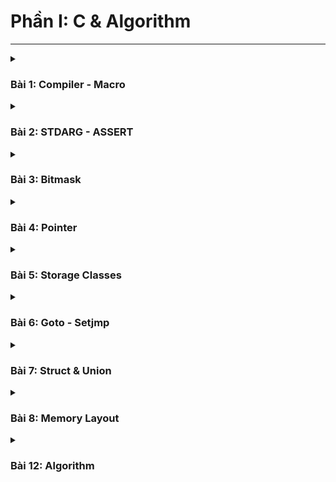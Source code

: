 # Phần I: C & Algorithm
---

<details>
  <summary><h3>Bài 1: Compiler - Macro</h3></summary>

IDE gồm: `Dev-C++, VS Code(đã cài Extensions), Arduino IDE, KeilC, STM32CubeIDE,...`

- Editor: Phần mềm soạn thảo.

- Complier: Trình biên dịch, chuyển đổi ngôn ngữ bậc cao sang ngôn ngữ máy.

## I. Quá trình Compiler

![](https://github.com/hthuan02/Advanced-C-Cpp-and-Algorithm/blob/main/C/Bai1_Complier_Macro/Complier/img/GCC_CompilationProcess.png)

Gồm 4 bước chính:

- Tiền xử lý (Preprocessor)

- Biên dịch (Compiler)

- Dịch hợp ngữ (Asembler)

- Liên kết (Linker)

### 1. Tiền xử lý (Preprocessor)
(Chuyển file a.c, file b.h thành file main.i)

`gcc -E main.c -o main.i`

> Copy toàn bộ mã nguồn vào file main.i
>
> Xóa comment.
>
> Macro `#define` thì bị thay thế bằng đối tượng khác, còn lại giữ nguyên.

### 2. Biên dịch (Complier)
(Chuyển file main.i thành file main.s)

`gcc -S main.i -o main.s`

> Tạo ra file hợp ngữ (file Assembly).
>
> Thao tác trên RAM mượt mà hơn.

### 3. Dịch hợp ngữ (Assembler)
(Chuyển file main.s thành file main.o)

`gcc -c main.s -o main.o`

> Mã nguồn chuyển thành các đoạn mã 0 1 (ngôn ngữ máy).
>
> Nếu code trên VDK thì chương trình lưu vào bộ nhớ Flash.

### 4. Liên kết (Linker)
(Liên kết các file main.o, build lại thành file main.exe)

`gcc main.o test.o -o main`

`./main`

## II. Macro

> Macro là những từ chỉ thông tin xử lý, xảy ra ở quá trình tiền xử lý (`#include`, `#define`, `#ifndef`, `#if`, `#endif`,... là các macro).

### 1. Macro chỉ thị bao hàm tệp

- #include< >: Tìm file trong thư mục cài đặt.

- #include" ": Tìm file ở thư mục hiện tại.

### 2. Macro chỉ thị định nghĩa

- #define: Định nghĩa 1 đối tượng(biến, hàm, mảng)

_VD1: define trên nhiều dòng_ 

```c
  #define CREATE_FUNC(name_func, cmd) \
  void name_func(){                   \
    printf(cmd);                      \
  }                                   \
```

- #undef: Xóa định nghĩa #define

#### 3 toán tử macro #define

- ##: Nối các chuỗi

_VD2:_

```c
  #define CREATE_VAR(name)    \
  int int_##name              \
  double double_##name        \

  int main(int argc, char const *argv[])
  {
    CREATE_VAR(abd);   // Kết quả: int int_abd double double_abd;

    return 0;
  }  
```

- #: Chuẩn hóa lên chuỗi
_VD3_
```c
  #define CREATE_STRING(cmd) printf(#cmd)

  int main(int argc, char const *argv[])
  {
    CREATE_STRING(123abc); // Kết quả: printf("123abc")

    return 0;
  }  
```

- Macro Variadic: Cho phép 1 hàm có thể nhận số lượng tham số truyền vào không xác định.

```c
#define sum(...) __VA_ARGS__
```

_VD4: Tính tổng với số lượng số bất kỳ (1 sum)_
```c
  #define sum(...)              \
  int arr[] = {__VA_ARGS__, 0}; \
  int tong = 0;                 \
  int i = 0;                    \
  while (arr[i] !=0){           \
    tong += arr[i];             \
    i++;                        \
  }                             \
  printf("Tong = %d\n", tong); 

int main(int argc, char const *argv[])
  {
    sum(1,2);
    return 0;
  }  
```
_(Nhiều sum)_
```c
#include <stdio.h>

#define sum(...)                    \
do {                                \
    int arr[] = {__VA_ARGS__, 0};   \
    int tong = 0;                   \
    int i = 0;                      \
    while (arr[i] != 0) {           \
        tong += arr[i];             \
        i++;                        \
    }                               \
    printf("Tong = %d\n", tong);     \
} while (0)                         

int main(int argc, char const *argv[])
{
    sum(1, 2);
    sum(1, 2, 3);
    sum(1, 3, 5, 7, 9, 12, 15);

    return 0;
}                        
```

- `__VA_ARGS__`: Là những giá trị đưa vào mảng.

- `0`: Dấu hiệu kết thúc chuỗi, vòng lặp sẽ dừng khi gặp số 0.

- **Tại sao sử dụng do...while(0) ở chương trình nhiều sum?**

  > Giả sử không có `do...while(0)`, thì khi gọi `sum()` lần 2 thì nó sẽ tạo 2 mảng `arr[]` thêm 2 lần. Tạo thành 2 biến cục bộ bị trùng tên trong main -> Bị lỗi.
  >
  > Khi sử dụng `do...while(0)` nó giống như 1 cái hàm, `int arr` trở thành biến cục bộ trong 1 hàm. Khi gọi `sum()` 2 lần thì nó trở thành 2 biến cục bộ trong hàm `do...while` -> Không bị mâu thuẫn.


### 3. Macro chỉ thị biên dịch có điều kiện

- #ifdef, #ifndef: Kiểm tra xem 1 macro có định nghĩa hay chưa

  - #ifdef: Nếu đã định nghĩa -->> thực thi chương trình
 
  - #ifndef: Nếu chưa định nghĩa -->> thì định nghĩa --> thực thi

  -> Kết thúc: #endif

- #if, #else, #elif: đây là các macro kiểm tra điều kiện giống (if-else-else if)

## SỬ DỤNG MACRO VÀ FUNCTION CÓ GÌ KHÁC NHAU? 

- Function: Không cấp phát bộ nhớ, vì có bộ nhớ riêng, tốc độ châm, đầu tiên lưu vào stack --> lấy vào địa

- Macro: Tốn bộ nhớ chương trình, để khởi tạo và lưu lại, tốc độ nhanh hơn--> bộ đếm chương trình tuần tự

</details>

<details>
  <summary><h3>Bài 2: STDARG - ASSERT</h3></summary>

## I. Thư viện stdarg
(Tương tự macro variadic)

> Cho phép làm việc với những hàm có số lượng tham số truyền vào (input parameter) không xác định (VD: Hàm `printf`, `scanf`).

### 1. va_list

> `va_list`: Khai báo biến để duyệt các đối số

```c
  void test(int count, ...)
  {
    // `int count`: xác định số lượng tham số.
    // `...`: danh sách đối số không xác định.

    va_list args;
    // typedef char* va_list;
    // char* args;
    // args = "int count, 1, 2, 6"
  }
```
- va_list: là một kiểu dữ liệu đã được định nghĩa lại, là 1 chuỗi. Có thể viết `typedef char* va_list;`

- `va_list args`: tương đương khai báo `char* arg;`, là một biến con trỏ thuộc kiểu char, có 2 TH sử dụng:

  - Có thể hoạt động như 1 mảng, từng phần tử trong mảng là kí tự. 

  - Lưu trữ chuỗi (chuỗi đó tương ứng với tham số `int count,...`)
    VD: args = "int count, 1, 2, 6"
    
### 2. va_start

> `va_start`: Dùng để truy xuất ra danh sách đối số cần thao tác.

```c
  void test(int count, ...)
  {
    // `int count`: xác định số lượng tham số.
    // `...`: danh sách đối số không xác định.

    va_list args;

    va_start(args, count); // args = "1,2,6" / args = {'\1','\2','\3'}(escape character)
  }
```
- `va_start(args, count)`: 
  
  - Tham số đầu tiên `args` chứa dữ liệu bắt đầu thao tác là chuỗi `args = "int count, 1, 2, 6"`

  - Tham số thứ 2: Truyền vào tên biến `count`, để tách ra "1,2,6".

- Thực hiện so sánh chuối `"int count, 1, 2, 6"` với `count`. Xóa `int count` để tách ra `1,2,6`.

### 3. va_arg
> `va_arg`: Lấy từng đối số trong danh sách ra và ép kiểu 

```c
  void test(int count, ...)
  { 
      va_list args; 

      va_start(args, count); // args = "1,2,6" / args = {'\1','\2','\3'}

      printf("value 1: %d\n",va_arg(args, int)); // (int)'\1' = 1, ép kiểu int
      printf("value 2: %d\n",va_arg(args, int)); // (int)'\2' = 2, int
      printf("value 3: %d\n",va_arg(args, int));
      printf("value 4: %f\n",va_arg(args, double));
      printf("value 5: %c\n",va_arg(args, char*)); // Chuỗi phải ép về kiểu `char*`
      printf("value 6: %s\n",va_arg(args, char*));

  }

  int main(int argc, char const *argv[])
  {
      test(6, 1, 2, 6, 3.15, 'a',"HELLO");  // count: để xác định số lượng tham số
      
      return 0; 
  }
```

- `va_arg(args, int)`: Trong đó
  
  - `args`: Là kết sau sau khi `va_start()` thực hiện

  - `int`: Dùng để ép kiểu dữ liệu

- Mỗi lần macro `va_arg()` gọi ra thì sẽ lấy ra 1 giá trị và ép kiểu dữ liệu, sau đó trỏ đến phần tử tiếp theo. Gọi lần lượt từ `1`, `2`, `6`.

### 4. va_end
> `va_end`: Kết thúc thao tác với `args`, nói cách khác là thu hồi địa chỉ của con trỏ 

### 5. va_copy
> `va_copy`: Sao chép dữ liệu giữa 2 biến cùng kiểu va_list.

### 6. Ứng dụng của thư viện stdarg

<details>
  <summary><h4>VD1: Tính tổng biết số lượng phần tử truyền vào</h4></summary>
  
```c
  #include <stdio.h>
  #include <stdarg.h>

  int sum(int count, ...) // count: tham số cố định, đại diện cho số lượng tham số biến đổi
  {
      va_list args;
      va_start(args, count);

      int result = 0;
      for (int i = 0; i < count; i++)
      {
          result += va_arg(args, int);
      }

      va_end(args);
      return result;
  }

  int main()
  {
      printf("Sum: %d\n", sum(3, 1, 5, 9));
      
      printf("Sum: %d\n", sum(5, 1, 5, 9, 10, 15));

      return 0;
  }
```
#### Nhược điểm: Bị phụ thuộc vào tham số đầu tiên `count`
</details>

<details>
  <summary><h4>VD2: Tính tổng không biết số lượng phần tử truyền vào</h4></summary>

#### Khắc phục: sử dụng thêm macro variadic
```c
#include <stdio.h>
#include <stdarg.h>

#define tong(...)   sum(__VA_ARGS__, 0)

// tong(3,1,4,5,-1,-2) -> sum(3,1,4,5,-1,-2,0) 

// K biết được số lượng tham số ban đầu -> while
int sum(int count, ...)
{
    va_list args;

    va_start(args, count);

    /************************************************************************
     * Khởi tạo result mang giá trị tham số đầu tiên count
     * Khi tính tổng thì đã có sẵn giá trị rồi và cộng dồn giá trị tiếp theo
     ************************************************************************/
    int result = count; 
    
    int value; // Biến tạm, để lưu trữ tạm thời giá trị để so sánh

    // Duyệt qua từng phần tử, khác 0 thì cộng dồn vào
    while ((value = va_arg(args, int)) != 0)
    {
        result += value;

        // Nếu không dùng biến tạm
        /**********************************************************************
         * result += va_arg(args, int);
         *
         * Gặp vấn đề: 
         * va_arg() lấy giá trị trước để so sánh
         * nhưng khi cộng thì cộng giá trị tiếp theo, bỏ qua 1 giá trị
         **********************************************************************/
    }
    
    va_end(args);
    
    return result;
}

int main()
{
    printf("Tổng: %d\n", tong(3, 1, -1, 0, 1, 2, 3, 15)); // 3    // Nhược điểm là chỉ tính tổng số trước số 0, tới 0 while sẽ dừng lại 

    return 0;
}
```
#### Nhược điểm: Nếu bên trong các phần tử có số 0, thì while sẽ dừng lại không cộng nữa.

</details>

<details>
  <summary><h4>VD3:(Hoàn thiện) Tính tổng không biết số lượng phần tử truyền vào, có số 0 bên trong phần tử</h4></summary>

```c
#include <stdio.h>
#include <stdarg.h>

#define tong(...)   sum(__VA_ARGS__, '\n')

int sum(int count, ...)
{
    va_list args;
    va_list check;

    va_start(args, count);
    va_copy(check, args);

    int result = count; 
    
    while ((va_arg(check, char*)) != (char*)'\n')
    {
        result += va_arg(args, int);
    }
    
    va_end(args);
    
    return result;
}

int main()
{
    printf("Tổng: %d\n", tong(3, 1, -1, 0, 1, 2, 3, 15)); // 24

    return 0;
}

```

</details>

**Lưu ý:** Nếu 1 hệ thống sử dụng nhiều cảm biến, mà viết nhiều hàm thì chương trình sẽ phức tạp. Thì thư viện stdarg có thể giúp viết 1 hàm mà sử dụng nhiều loại CB khác nhau. 

## II. Thư viện Assert

> Thư viện sử dụng để debug(kiểm tra chương trình có lỗi hay không). Dùng `#define NDEBUG` để tắt debug.
> 
> Cung cấp macro assert, để kiểm tra một điều kiện. 

- Nếu điều kiện đúng (true), không có gì xảy ra và chương trình tiếp tục thực thi.

- Nếu điều kiện sai (false), chương trình dừng lại và thông báo một thông điệp lỗi.

_VD1:_

```c
#include <stdio.h>
#include <assert.h>

int main()
{
    int x = 5;

    assert(x == 6); // Sai

    // Chương trình sẽ tiếp tục thực thi nếu điều kiện là đúng.
    printf("X is: %d", x);
   
    return 0;
}
```
- Chương trình chạy sai sẽ in ra vị trí, dòng lỗi và file lỗi.
`Assertion failed: x == 6, file Ex1.c, line 8`

#### Macro dùng để debug

```c
#define LOG(condition, cmd) assert(condition && #cmd)
```
_VD2:_
```c
#include <stdio.h>
#include <assert.h>

#define LOG(condition, cmd) assert(condition && #cmd)

double divide(int a, int b)
{   

    // assert(b != 0 && "Lỗi chia cho 0");
    LOG(b != 0, Lỗi chia cho 0);
    return (double)a/b;
}

int main(int argc, char const *argv[])
{
    int x = 5;

    // assert(x == 5 && "X phải bằng 5");

    LOG(x == 5, X phải bằng 5);
    printf("x = %d\n", x);

    printf("Kết quả phép chia: %f\n",divide(2,0));
    return 0;
}
```

</details>


<details>
  <summary><h3>Bài 3: Bitmask</h3></summary>

> Bitmask là kỹ thuật thao tác từng bit trong 1 biến. Mỗi bit có thể lưu trữ thông tin, thao tác với các cờ (flags) hoặc trạng thái khác nhau.
>
> Bitmask dùng để tối ưu hóa bộ nhớ.

_VD11: Rút gọn kích thước bộ nhớ_

```c
  #include<stdio.h >

  int gender; // 4 byte
  int status; 
  int xemay;  
  int maybay; 
  int oto;    
  int tau;    

  // Tổng 24byte
  int main()
  {

    return 0;
  }
```

_VD1.1:_
```c
  #include<stdio.h >
  #include<stdint.h> // Thư viện sử để sd kiểu dl uint8_t, uint16_t, uint32_t

  // int8_t, uint8_t          1 byte = 8bit 
  // int16_t, uint16_t        2 byte = 16bit
  // int32_t, uint32_t, int   4 byte = 32 bit

  uint8_t gender; // 1 byte
  uint8_t status; 
  uint8_t xemay;  
  uint8_t maybay;
  uint8_t oto;    
  uint8_t tau;   

  // Tổng 6byte
  int main()
  {

    return 0;
  }
```

_VD1.2:_

```c
  #include<stdio.h >
  #include<stdint.h> // Thư viện sử để sd kiểu dl uint8_t, uint16_t, uint32_t

  uint8_t user; // 0bxxxx xxxx
  // bit 0: gender
  // bit 1: status
  // ...
  // bit 5: tau
  
  // Tổng 1 byte
  int main()
  {

    return 0;
  }
```

## 1. Phép toán với Bit (Bitwise)

<img src="https://github.com/hthuan02/Advanced-C-Cpp-and-Algorithm/blob/main/C/Bai3_Bitmask/img/bang%20chan%20tri.png" alt="Memory Layout" width="650"/>

| Toán tử | Ký hiệu | Ví dụ                                 |
|---------|---------|----------------------------------------|
| NOT     | `~`     | `~0b00001111 = 0b11110000`             |
| AND     | `&`     | `0b1100 & 0b1010 = 0b1000`             |
| OR      | `\|`    | `0b1100 \| 0b1010 = 0b1110`            |
| XOR     | `^`     | `0b1100 ^ 0b1010 = 0b0110`             |

#### Shift left - Shift right bitwise

- Dịch trái `<<`, các bit ở bên phải sẽ được dịch sang trái, và các bit trái cùng được đặt giá trị 0.

- Dịch phải `>>`, các bit ở bên trái sẽ được dịch sang phải, và các bit phải cùng được đặt giá trị 0 hoặc 1 tùy thuộc vào giá trị của bit cao nhất .
 
_VD2:_ 
```c
uint8_t user1 = 0b00001111;
uint8_t user2 = 0b11110001;

user1 = user1 << 1; // 0b00011110
user1 <<= 2;        // 0b00111100
user1 <<= 5;        // 0b11100000

user2 = user2 >> 1; // 0b01111000
user2 >>= 4;        // 0b00001111
```

## 2. Thao tác với Bit

| Thao tác    | Phép toán       | Mô tả                                                  |
|-------------|-----------------|--------------------------------------------------------|
| **Set bit** | `\|` (OR)        | Đặt bit từ 0 -> 1.                                    |
| **Reset/Clear bit** | `& ~` (AND - NOT) | Xóa bit 1 -> 0.                                        |
| **Check bit** | `&` (AND)       | Kiểm tra giá trị của bit.                              |


_VD3: Thực hiện thao tác với từng bit_

  ```c
  #include <stdio.h>
  #include <stdint.h>

  // Quy định từng bit mang thông tin gì, bằng macro định nghĩa
  #define GENDER        1 << 0  // Bit 0: 0 = Nữ, 1 = Nam                 0b00000001 << 0
  #define TSHIRT        1 << 1  // Bit 1: 0 = Không, 1 = Có               0b00000010
  #define HAT           1 << 2  // Bit 2: 0 = Không, 1 = Có               0b00000100
  #define SHOES         1 << 3  // Bit 3: 0 = Không, 1 = Có               0b00001000      
  #define FEATURE1      1 << 4  // Bit 4: Tính năng 1                     0b00010000
  #define FEATURE2      1 << 5  // Bit 5: Tính năng 2                     0b00100000
  #define FEATURE3      1 << 6  // Bit 6: Tính năng 3                     0b01000000
  #define FEATURE4      1 << 7  // Bit 7: Tính năng 4                     0b10000000


  // enable bit (0 -> 1) - đặt bit
  void enableFeature(uint8_t *options, uint8_t feature)// 0xa5 (0b00000000): 0x01 
  {
      // Truyền vào con trỏ `*options` lưu địa chỉ gốc, để thực hiện thao tác thay đổi địa chỉ từng bit
      // Giải tham chiếu
      // options: địa chỉ
      // *options: giá trị
      *options |= feature; // *option = *option | feature

      //      0bxxxxxxxx
      // OR   0b00000001 (bit 0)
      //      0bxxxxxxx1
      // OR   0b00001000 (bit 3)
      //      0bxxxx1001 (result)

      // enable bit (0->1)
  }

  // disable bit (1 -> 0)- Xóa bít
  void disableFeature(uint8_t *options, uint8_t feature)
  {
      *options &= ~feature; // *options = *options & (~feature);

      // ~ 0b00000001 (bit 0) = 0b11111110
      // ~ 0b00001000 (bit 3) = 0b11110111
      
      //      0bxxxx1xx1 (result hàm 1)
      // AND  0b11111110 (bit 0)
      //      0bxxxx1xx0 
      // AND  0b11110111 (bit 0)
      //      0bxxxx0xx0

      // disable (1->0)
  }

  // check bit 
  int8_t isFeatureEnabled(uint8_t options, uint8_t feature)
  {
      return ((options & feature) != 0); // != thì bit đó đang bật lên

      // AND với chính nó
      // 0b1xx1xx1x & 0b10010010
  }

  // Liệt kê các tính năng đã bật
  void listSelectedFeatures(uint8_t options)
  {
      printf("Selected Features:\n");

      const char* featureName[] = {
          "Gender",
          "Shirt",
          "Hat",
          "Shoes",
          "Feature 1",
          "Feature 2",
          "Feature 3",
          "Feature 4"
      };

      for (int i = 0; i < 8; i++)
      {
          if ((options >> i) & 1)
          {
              printf("- %s\n", featureName[i]);
          }
      }
  }


  int main()
  {   
      uint8_t options = 0;    // 0x01: 0b0000 0000

      // Thêm tính năng
      // 0b00000001
      // 0b00000010
      // 0b00000100
      // 0b00000111
      enableFeature(&options, GENDER | TSHIRT | HAT | FEATURE1);

      // Xóa tính năng
      disableFeature(&options, HAT | GENDER);

      // Liệt kê các tính năng đã chọn
      listSelectedFeatures(options);
    
      return 0;
  }
```
#### Bit field

> Được sử dụng trong struct, dùng để quy định số bit cụ thể để sử dụng.

_VD4: Quản lý thông tin cho 1 chiếc xe gồm: màu sắc, năng lượng, động cơ và thông tin bổ sung._

```c
  // Thông tin mang nhiều giá trị cần nhiều bit tương ứng
  #define COLOR_RED   0 // 0b0000 0000
  #define COLOR_BLUE  1 // 0b0000 0001
  #define COLOR_BLACK 2 // 0b0000 0010
  #define COLOR_WHITE 3 // 0b0000 0011

  #define POWER_100HP 0
  #define POWER_150HP 1
  #define POWER_200HP 2

  #define ENGINE_1_5L 0
  #define ENGINE_2_0L 1

  typedef uint8_t CarColor; // typedef là từ khóa định nghĩa lại biến
  typedef uint8_t CarPower;
  typedef uint8_t CarEngine;

  // Các thông tin bổ sung, cần 2 bit lưu trữ 
  #define SUNROOF_MASK        1 << 0  // 0001 
  #define PREMIUM_AUDIO_MASK  1 << 1  // 0010
  #define SPORTS_PACKAGE_MASK 1 << 2  // 0100

  // Để quản lý cùng lúc nhiều thông tin, phải dùng struct để gom tất cả thông tin
  typedef struct
  {   
      /******************************************************************
       * bit-field: quy định số bit cụ thể để sử dụng
       * VD:
       * `Carcolor color : 2` sử dụng 2 bit trong tổng số 8 bit khai báo(uint8_t)
       * `Carpower power : 3` sử dụng 3 bit trong tổng sổ 8 bit(uint8_t)
       * `CarEngine engine;` chiếm 1 byte kích thước
       *****************************************************************/

      CarColor color : 2;            // 2 bit cho màu sắc 
      CarPower power : 2;            // 2 bit cho năng lượng
      CarEngine engine : 1;          // 1 bit cho động cơ 
      uint8_t additionalOptions : 3; // 3 bit  cho các tùy chọn bổ sung
  } CarOptions; // struct tên là CarOptions

```

</details>

<details>
  <summary><h3>Bài 4: Pointer</h3></summary>


<details>
  <summary><h2>A. Thao tác với con trỏ</h2></summary>

> Con trỏ là 1 biến, không dùng lưu giá trị mà nó dùng để lưu địa chỉ của 1 đối tượng(biến, hàm, mảng,...)

_Sự khác nhau biến & con trỏ:_

  |                   | `int var = 0;`     | `int *ptr = &var;` |
  |-------------------|-----------------------|---------------------------|
  | **Address**       | `0x01 0x02 0x03 0x04`(int-4byte)  | `0xc1` `0xc2` `0xc3` `0xc4` `0xc5`...`0xc8`(Kiến trúc máy tính 64bit-8byte)                  |
  | **Value**         | `0b00..00`(32bit)             | `0x01` `0x02` `0x03` `0x04` `0x00`...`0x00` (Lưu 4byte int, không còn thì 0x00)                     |

  - `0b00000000(MSB) 00000000 00000000 00000000(LSB)`: LSB(Thấp nhất) -> MSB(Cao nhất)

## 0. Cách sử dụng Pointer

- **Khai báo con trỏ**
```c
  int *ptr;      // con trỏ đến kiểu int
  char *ptr;     // con trỏ đến kiểu char
  float *ptr;   // con trỏ đến kiểu float
```

- **Lấy địa chỉ của biến**
```c
  int x = 10;
  int *ptr = &x;  // ptr_x chứa địa chỉ của x
```
- **Truy cập giá trị (giải tham chiếu - dereference)**
```c
  int y = *ptr    // y sẽ bằng giá trị của x
  ptr = &x;
  *ptr = *(0x01) = 10;
```

## 1. Kích thước của con trỏ

- Phụ thuộc vào kiến trúc của máy tinh và trình biên dịch.

_VD:_ Laptop 64bit -> 8byte

- Trên MCU phụ thuộc vào kiến thúc vi xử lý.

_VD:_ STM32(32bit) -> 4byte

      STM8(8bit)   -> 1byte

```c
  #include <stdio.h>

  int main()
  {
    printf("Sizeof pointer: %d bytes\n", sizeof(int*)); // 8byte
    printf("Sizeof pointer: %d bytes\n", sizeof(short*)); // 8
    printf("Sizeof pointer: %d bytes\n", sizeof(float*)); // 8
    printf("Sizeof pointer: %d bytes\n", sizeof(double*)); // 8
    return 0;
  }
```
## 2. Regular Pointer(Con trỏ với biến)

> Kiểu dữ liệu ảnh hưởng đến việc truy xuất giá trị, quyết định đọc bao nhiêu byte trong vùng nhớ.
>
> Kiểu dữ liệu khai báo biến và kiểu dữ liệu con trỏ phải đồng bộ với nhau.

```c
  int var = 10;
  int *ptr = &var;
```

## 3. Array Pointer(Con trỏ với mảng)

> Vùng nhớ câp phát cho mảng (kích thước của mảng) phụ thuộc vào (số lượng phần tử) * (kiểu dữ liệu).

_VD:_
```c
  #include<stdio.h>
    
  int main(){
    int arr[] = {1, 2, 3, 4, 5}; // Số lượng * sizeof(int) = 20byte

    int n = (sizeof(arr)/sizeof(arr[0])); // Tính số lượng

    int *ptr = arr; // mảng thì không cần dấu '&'

    // ptr:    vùng địa chỉ phần tử 0
    // ptr+1:  vùng địa chỉ phần tử thứ 1
    // ptr+2:  vùng địa chỉ phần tử thứ 2
    
    // ptr + i.sizeof(data_type)
    for (int i = 0; i < n; i++)
    {
        printf("Địa chỉ = %p - Giá trị: %d\n", ptr+i, *(ptr+i)); // Giải tham chiếu tìm giá trị
    }

    return 0;
  }
```
## 4. Ứng dụng con trỏ

_VD: Hoán đổi giá tị a và b_
 
- Nếu không sử dụng con trỏ (SAI)

```c
  #include <stdio.h>

  void swap(int a, int b) // 0xb0 = 10, 0xe5 = 20
  {
      int tmp = a; // tmp = 10
      a = b;       // a = 20
      b = tmp;     // b = 10
  }

  int main()
  {
    int a = 10, b = 20; // 0x01: 10; 0xa4: 20
    swap(a, b);
    printf("value a is: %d\n", a); 
    printf("value b is: %d\n", b);
    return 0;
  }
```
- Hàm `swap()` không thể thay đổi giá trị `a` và `b`:

  - Vì tham số `a` và `b` truyền vào `swap()` không phải là con trỏ, không lưu địa chỉ của giá trị gốc. Mà nó tự cấp phát 2 vùng địa chỉ mới.

  - 2 vùng địa chỉ mới của `a` và `b` trong hàm `swap()` khác 2 vùng địa chỉ `a` và `b` trong hàm main (địa chỉ gốc). Nên việc thay đổi giá trị hàm `swap()` không ảnh hưởng đến địa chỉ gốc 
  
  -> `a` và `b` không thể thay đổi giá trị.

- Để khắc phục thì truyền vào con trỏ trong hàm `swap()`

```c
  #include <stdio.h>

  void swap(int *a, int *b) // 0x01 = 10, 0xa4 = 20
  {
      int tmp = *a; // tmp = 10
      *a = *b;       // a = 20
      *b = tmp;     // b = 10
  }

  int main()
  {
    int a = 10, b = 20; // 0x01: 10; 0xa4: 20
    swap(&a, &b);
    printf("value a is: %d\n", a); // 20
    printf("value b is: %d\n", b); // 10
    return 0;
  }
```
- Chương trình hoàn chỉnh

```c
  #include <stdio.h>

  void swap(int *a, int *b) // 0x01 = 10, 0xa4 = 20
  {
      int tmp = *a; // tmp = 10
      *a = *b;       // a = 20
      *b = tmp;     // b = 10
  }

  void input(int *a, int *b)
  {   
      // Truyền vào `a` không truyền `&a`
      // Nếu truyền vào `&a` là đọc địa chỉ của con trỏ, không phải lấy địa chỉ con trỏ lưu bên trong
      printf("Nhập a: "); scanf("%d", a); 
      printf("Nhập b: "); scanf("%d", b);
  }

  int main()
  {
    int a = 10, b = 20; // 0x01: 10; 0xa4: 20
    input(&a, &b);
    swap(&a, &b);
    printf("value a is: %d\n", a); // 20
    printf("value b is: %d\n", b); // 10
    return 0;
  }
```

</details>

<details>
  <summary><h2> B. Phân loại con trỏ </h2></summary>

## 1. Void Pointer

> Là con trỏ có thể trỏ đến bất kỳ địa chỉ, mà không cần quan tâm đến kiểu dữ liệu nào tại địa chỉ đó.

```c
  void * ptr;
```
- _VD1: Xuất giá trị kiểu int, char._

```c
  #include <stdio.h>

  int main(int argc, char const *argv[]){
      void *ptr;

      int a = 10;
      ptr = &a;

      // (int*): ép kiểu cho con trỏ `*ptr`
      // *(int*)(ptr): giải tham chiếu
      printf("Dia chi: %p, Gia tri: %d\n", ptr, *(int*)(ptr));

      double a = 5.5;
      ptr = &a;
      printf("Dia chi: %p, Gia tri: %f\n", ptr, *(double*)(ptr));

      char c = 'C';
      ptr = &c;
      printf("Dia chi: %p, Gia tri: %c\n", ptr, *(char*)(ptr));

      char arr[] = "HELLLO";
      ptr = arr;
      printf("Dia chi: %p, Gia tri: %s\n", ptr, *(char*)(ptr));
  }
```

#### Mảng con trỏ void

- Thay vì khai báo từng con trỏ void thì gộp lại thành 1 mảng.
#include <stdio.h>

```c
  int main(int argc, char const *argv[]){
      int a = 10;
      double b = 5.5;
      char c = 'C';
      char arr[] = "HELLLO"; // ký tự NULL ('\0') // báo hiệu kết 

      // Khai báo mảng lưu trữ địa chỉ của các biến trên
      // Mảng con trỏ void, từng phần tử của nó là địa chỉ của biến khác
      void *ptr1[] = {&a, &b, &c, &arr};
      printf("Dia chi: %p, Gia tri: %d\n", ptr1[0], *(int*)(ptr1[0]));
      printf("Dia chi: %p, Gia tri: %f\n", ptr1[1], *(double*)(ptr1[1]));

      return 0;
  } 
```

**Ưu điểm con trỏ void:** 

- Tối ưu bộ nhó RAM (Vì mỗi con trỏ cần khai báo mỗi kiểu dữ liệu, nhiều kiểu dữ liệu thì tốn nhiều bộ nhớ).

- 1 con trỏ có thể trỏ tới tất cả các biến. 

## 2. Function Pointer

> Con trỏ hàm là 1 biến, có thể trỏ đến địa chỉ của 1 hàm có kiểu dữ liệu cụ thể.
>
> Là biến lưu địa chỉ của hàm, mỗi thời điểm chỉ trỏ 1 hàm.

- Thông thường sử dụng theo 2 cách:

  - Là tham số truyền vào của 1 hàm.

  - Lưu trữ địa chỉ của 1 hàm. 

Cú pháp:

```c
  <return_type> (*func_pointer)(<data_type_1>, <data_type_2>);
```

_VD1.0:_
```c
  void funcA();

  void (*ptr)();  // 2 tham số truyền vào(data_type) hoặc bỏ trống nếu k có
  ptr = &funcA; //  hoặc không cần `&`
```
_VD1.1:_
```c
  int sum (int a, int b);
  int (*ptr)(int, int);
  ptr = sum;
```

#### 3 cách gọi hàm ra

```c
  // Cách 1. funcA();
  // Cách 2. ptr();
  // Cách 3. (*ptr);
```

_VD2: Tính tổng, hiệu, tích, thương bằng con trỏ hàm với 3 cách._

  ```c
  #include<stdio.h>

  void tong(int a, int b){ printf("Tổng: %d\n", a+b);}

  void hieu(int a, int b){ printf("Hiệu: %d\n", a-b);}
          
  void tich(int a, int b){ printf("Tích: %d\n", a*b);}

  void thuong(int a, int b){ printf("Hiệu: %f\n", (double)a/b);}

  void tinhtoan(void(*pheptinh)(int, int), int a, int b){ pheptinh(a,b); }


  int main(){
      
      // Cách 1: Khai báo con trỏ hàm như biến
      // void (*ptr)(int, int);
      
      // ptr = tong;
      // ptr(2,3);

      // ptr = hieu;
      // ptr(2,3);

      // ptr = tich;
      // ptr(2,3);

      // ptr = thuong;
      // ptr(2,3);

      // Cách 2: Khai báo con trỏ hàm như 1 mảng
      // void (*ptr1[])(int, int) = {tong, hieu, tich, thuong};
      
      // ptr1[0](2,3);
      // ptr1[1](2,3);
      // ptr1[2](2,3);
      // ptr1[3](2,3);

      // Cách 3: Khai báo con trỏ hàm như thâm số truyền vào 
      tinhtoan(tong, 2, 3);
      tinhtoan(hieu, 2, 3);
      tinhtoan(tich, 2, 3);
      tinhtoan(thuong, 2, 3);

      return 0;
  }
```

**Ưu điểm:** Tính linh hoạt cao, thường dùng trong lập trình game các tác vụ di chuyển không có độ trễ.

**Nhược điểm:** Sẽ chậm hơn so với gọi hàm trực tiếp, vì nó gọi trung gian qua con trỏ hàm.

## 3. Pointer to Constant (Con trỏ hằng)
(Chỉ đọc - Không thể ghi)

> Là con trỏ có thể thay đổi địa chỉ mà nó trỏ đến, nhưng không thể thay đổi giá trị tại địa chỉ đó thông qua giải tham chiếu.
>
> Có thể trỏ đến nhiều địa chỉ.

```c
  // Có 2 cách để khai báo
  <data_type> const *ptr_const;
  const <data_type> *ptr_const;
```

- _VD3:_
```c
  #include <stdio.h>

  int main()
  {
      int value = 5;
      int test = 8;
      int const *ptr_const = &value;

      //*ptr_const = 7;    // wrong, k thể thay đổi giá trị bằng giải tham chiểu
      //ptr_const = &test; // right, thay đổi địa chỉ trỏ đến
      
      printf("value: %d\n", *ptr_const);

      value = 9;
      printf("value: %d\n", *ptr_const);
      return 0;
  }
```

#### Ngoài lề:

Một con trỏ trỏ đến địa chỉ của hằng số, nếu hằng số đó là:

- Biến cục bộ (local-variables): Có thể thay đổi giá trị

```c
  #include <stdio.h>

  int main()
  {
      const int value = 5;
      int *ptr_const = &value;

      printf("value: %d\n", *ptr_const); // 5

      *ptr_const = 7; // giải tham chiếu
      printf("value: %d\n", *ptr_const); // 7
      return 0;
  }
```
- Biến toàn cục (global-variables): Không thể thay đổi giá trị

#### Ứng dụng:
- Giữ lại dữ liệu trước đó, đảm bảo dữ liệu không bị thay đổi trong quá trình xử lý dữ liệu (struct, JSON, dữ liệu trong thanh ghi IDR)

-> Đọc dữ liệu không được phép thay đổi.

## 4. Constant Pointer (Hằng con trỏ) 
(Vừa đọc - Vừa ghi)

> Là con trỏ mà tại địa chỉ trỏ đến không thể thay đổi được địa chỉ, chỉ thay đổi được giá trị.
>
> Chỉ được trỏ đến 1 địa chỉ duy nhất.

```c
  int *const ptr = &value;
```

- _VD4:_

```c
  #include<stdio.h>

  int a = 10;
  int b = 3;
  int *const ptr = &a;

  int main()
  {
      printf("%p\n", ptr);
      printf("%d\n", *ptr); // ptr_const = 10

      *ptr = 15; // Thay đổi giá trị tại con trỏ
      printf("%p\n", ptr);
      printf("%d\n", *ptr); // ptr_const = 15
  }
```
**Ứng dụng:**
VD1: Hằng con trỏ

- Thay đổi dữ liệu thanh ghi (IDR) mà dữ liệu thanh ghi (ODR) không bị thay đổi

VD2: Kết hợp con trỏ hằng + hằng con trỏ

```c
  const int *const ptr_const = &value;
  // con trỏ hằng: Không cho phép thay đổi dữ liệu
  // hằng con trỏ: Không cho phep thay đổi địa chỉ
  // `&value` là địa chỉ duy nhất trỏ đến
```
- Chỉ thao tác (ODR), mà không thể thay đổi dữ liệu và không thể trỏ đến địa chỉ khác ngoài (ODR)

## 5. NULL Pointer

> Là con trỏ không trỏ đến bất kỳ đối tượng hay vùng nhớ nào.
>
> Khai báo nhưng chưa sử dụng liền. 

**Lưu ý:** 

- Khi khai báo con trỏ mà chưa sử dụng thì dùng con trỏ NULL sẽ không bị **random** giá trị vào địa chỉ rác hoặc trùng lặp địa.

- Sử dụng trong 2 trường hợp, khởi tạo và kết thúc phải gán NULL.

```c
  int *ptr = NULL;
```
   
## 6. Pointer to Pointer (Con trỏ đến con trỏ)

> Là con trỏ lưu trữ địa chỉ của con trỏ khác, có nhiều cấp độ con trỏ (con trỏ cấp 2, 3,...).

```c
  int a = 10;
  int *ptr = &a; // Con trỏ cấp 1
  int **ptr = &ptr; // Con trỏ cấp 2
```
**Lưu ý:** 

- Ứng dụng trong kiểu dữ liệu Json, cấu trúc dữ liệu linked list.

- Đối với con trỏ cấp 2 là lưu địa chỉ của con trỏ cấp 1, chứ không phải lưu địa chỉ mà con trỏ đang trỏ đến.             

</details>

</details>
<details>
  <summary><h3>Bài 5: Storage Classes</h3></summary>

## 1. Extern

> Cho phép những file trong cùng 1 thư mục chia sẻ tài nguyên với nhau (biến, hàm, mảng).
>
> Các biến chỉ khai báo, không được khởi tạo.
>
> Khai báo biến cấp độ cao nhất - toàn cục.

**Ưu điểm quan trọng:** Tiết kiệm được bộ nhớ.

- Muốn sử dụng lại các biến đã khai báo trong file trước đó. Theo thông thường ta phải khai báo `#include"file.h"` hoặc `#define_FILE1_H`, đối với xử lý nhiều file thì việc khai báo cho file main.c sẽ tốn rất nhiều bộ nhớ.

_VD1:_ Ta có 3 file
     
          file1.c

          file2.c

          main.c 

➡️ Để sử dụng các biến của 1 và 2, ta khai báo `extern int a;` hoặc `extern int b;`.

## 2. Static

### 2.1 Satic - local variables(bss & data)

> Được sử dụng, giới hạn phạm vi trong 1 hàm. 
>
> Giữ lại giá trị sau những lần gọi hàm, địa chỉ tổn tại trong suốt chương trình.
>
> Static cục bộ không thể thay đổi giá trị bên ngoài, nếu muốn thay đổi thì sử dụng con trỏ.

_VD2: Static biến cục bộ_

```c
     #include<stdio.h>
     void count(){
          int a=5;
          a++;
          printf("Gia tri: %d\n",a);
     }

     int main(int argc, char const *argv[]){
          count(); //6
          count(); //6
          count(); //6
          count(); //6
     }
```
- Hàm `count` dù được gọi bao nhiêu lần vẫn in ra giá trị là 6. Vì biến `a` được khai báo là 1 biến cục bộ trong hàm `count()`
- Sau khi hàm `count` đầu tiền hoàn thành, `a` sẽ bị hủy giá trị (cấp thoát địa chỉ) và các giá trị tiếp theo vẫn = 6. 
- Nếu ở thêm biến `static` cục bộ vào `int a=5;` là `static int a=5;` thì giá trị `a` mới có thể tăng dần lên 7, 8,... theo số lần gọi hàm `count`.
- Có thể dùng con trỏ để thay đổi giá trị 
```c
     #include<stdio.h>

     int *ptr = NULL;
     void count(){
          static int a=5;
          ptr = &a;
          a++;
          printf("Gia tri: %d\n",a);
     }

     int main(int argc, char const *argv[]){
          count(); //6
          count(); //7
          count(); //8
          *ptr = 99;
          count(); //100
     }
```

### 2.2 Satic - global variables

> Giới hạn phạm vị sử dụng trong 1 file, không thể liên kết file (các file khác không dùng Extern để gọi ra được). 
>
> Không thể dùng con trỏ để thay đổi giá trị.

**- Ưu điểm:** Sử dụng static toàn cục để ẩn ở quá trình trung gian tính ra kết quả. Như tính delta trong phương trình bậc 2.

### 2.3 Satic - class (hướng đối tượng trong C++), học sau

## 3. Volatile

**Biến volatile là gì?** Khai báo biến mà biến này không sử dụng, tránh bị complier tối ưu hóa xóa cái biến này đi.

> Dùng trong code cho MCU, ép buộc 1 biến truy cập đến địa chỉ và nó không bị xóa khỏi bộ nhớ khi biến đó k được sử dụng.

```c
     // Dùng trong code VDK

     #include "stm32f4xx.h"
     volatile unit8_t var = 0;

```

**Ứng dụng:** Đọc giá trị cảm biến nhiệt độ nhiệt độ, ví dụ có 10 giá trị 30 độ C giống nhau, thì có nguy cơ biến CB nhiệt độ bị xóa khỏi bộ nhớ. Vì vậy, sử dụng biến Volatile đảm bảo cảm biến nhận đúng giá trị không bị cấp thoát, hạn chế sai số.

## 4. Register

![](https://github.com/hthuan02/Advanced-C-Cpp-and-Algorithm/blob/main/C/Bai5_Storage%20Classes/register.png)

Khi thực thi 1 chương trình sẽ trải qua 4 giai đoạn:

**(1):** Lưu trữ từ trong bộ nhớ RAM, thực hiện tính toán.

**(2):** Thao tác tính toán các giá trị.

**(3):** Tính xong thì lưu giá trị trong thanh ghi.

**(4):** Lấy giá trị trong thanh ghi trả về biến trong RAM, kết quả = 6.


**Ứng dụng của biến register:**

- Khai báo biến register, thì chương trình chỉ thực hiện tính toán và lưu giá trị trên thanh ghi( bị lượt bỏ 2 bước đầu-cuối: Lưu trữ trên RAM và trả kqua từ thanh ghi lên RAM). Giúp rút ngắn thời gian chạy và tăng hiệu suất làm việc của chương trình.
     
- Chỉ sử dụng cho biến cục bộ.

</details>

<details>
  <summary><h3>Bài 6: Goto - Setjmp</h3></summary>
  
## I. Goto
>Cho phép đoạn code nhảy đến label(nhãn) mà mình chỉ , label có để đặt bất cứ vị trí nào trong cùng 1 hàm.

- _VD1: Tạo Menu sử dụng lệnh Goto_
   
```c
  #include<stdio.h>

  int main(int argc, char const *argv[])
  {
    int option;
    menu1:
    do{
      printf("Menu1\n");
      printf("1: Tao ra menu thu ....\n");
      printf("2....\n");
      printf("3....\n");
      printf("%d....\n",option);
    } while(option != 1);

  switch (option){
    case 1:
      printf("Menu2\n");
      printf("0: Quay lai Menu 1\n");
      printf("1: Ket thuc chuong trinh\n");
      printf("2....\n");
      scanf("%d",&option);
      break;
    
      switch (option){
        case 0:
          /* goto <label> */
          goto menu1;
        case 1:
          goto thoatchuongtrinh;
        case 2:
          break;
        }
        break;

        case 2:
          /* code */
        break;

      case 3:
        /* code */
      break;

      default:
        break;         
    }
    thoatchuongtrinh:
    return 0;
  }
```

   - Chương trình chạy tuần tự từ Menu1 đến Menu2. Nhưng ở Menu2 có 2 Option:
      - `case 0:`: Dùng lệnh `goto menu1;` và đặt lệnh `menu1:` ở đầu Menu1, chương trình sẽ trở về Menu1.
      - `case 1`: Lệnh `goto thoatchuongtrinh;` và đặt lệnh `thoatchuongtrinh:` ở cuối, chỉ định chương trình thoát ra khỏi switch để kết thúc chương trình.
  
## Nhược điểm của Goto:
-  Vì chương trình không chạy tuần tự, nên code khó đọc, khó quản lý và bảo trì.
-  Khó debug, vì khó xác định được vị trí gây lỗi.

## Ưu điểm:

### 1. Thoát khỏi nhiều cấp độ vòng lặp
   
>Đối chương trình nhiều cấp độ vòng lặp, mình muốn thoát ra thì phải xét điều kiện và break để thoát chương trình, sẽ phức tạp.

_- VD2:_
   
```c
   int i,j;

   while(1){
      for(i=1; i<5; i++ ){
         for(j=1; j<5; j++ ){
            if (i == 2 && j == 3){
               printf("break for j\n");
               break; //Chi thoat duoc For cua j 
            }
         if (i == 2 && j == 3){
               printf("break for i\n");
               break; //Thoat duoc For cua i 
            }
         }
      }
      if (i == 2 && j == 3){
         printf("break while \n");
         break; //Thoat duoc For cua while       
      }
   } 
```
- Sử dụng `goto` để thoát chương trình nhanh hơn.

```c
   int i,j;

   while(1){
      for(i=1; i<5; i++ ){
         for(j=1; j<5; j++ ){
               if (i == 2 && j == 3){
               printf("Thoat chuong trinh\n");
               goto thoat; //1 lenh goto, thoat duoc 3 vong lap
         }
      }
   thoat: 
   return 0;
   }
```
### ỨNG DỤNG
 Dùng trong Led ma trận, kết hợp với thuật toán quét led.

## II. Thư viện <setjmp.h>
> Cho phép chương trình có thể nhảy từ nhãn đặt trong hàm này sang nhãn đặt trong hàm khác thông qua setjmp và longjmp.
>
> Thư viện setjmp.h bao gồm 2 hàm setjmp và longjmp.
>
> Xử lý ngoại lệ 

### 1. Hàm setjmp
```c
   int setjmp(jmp_buf);
```

- Khi gọi `setjmp` lần đầu, thì mặc định trả về 0.

### 2. Hàm longjmp
```c
   longjmp(jmp_buf, int value);
```

- Khi gọi `longjmp` thì luồng của chương trình sẽ nhảy về `setjmp`. Sau đó, gán giá trị của `int value` vào giá trị mới của `setjmp`

_- VD3:_


### 3. Xử lý ngoại lệ(TRY, CATCH, THROW) (Chưa hoàn thành)
</details>

<details>
  <summary><h3>Bài 7: Struct & Union</h3></summary>

## 1. Struct

> Struct là 1 dạng kiểu dữ liệu, cho phép người dùng tự định nghĩa. Nhóm các kiểu dữ liệu như: int, char, double,... lại thành kiểu dữ liệu mới. 
>
> Kích thước của Struct = Tổng các kích thước dữ liệu + padding 


```c
    #include <stdio.h>
    #include <stdint.h> // Thư viện để sử dụng uint32_t, uint8_t, uint16_t

    struct Data {
      int a;
      double b;
      char c;
    };

    struct Data data1, data2, data3;

```

hoặc:
```c
    typedef struct Data{
      int a;
      double b;
      char c;
    } Data;

    Data *data1, data2, data3;

```

- Trong hàm `main.c` thì `data.a = 0;`
- Đối với con trỏ `*ptr` thì `data ->a = 0;`

_VD1:_

```c
    #include <stdio.h>
    #include <stdint.h> // Thư viện để sử dụng uint32_t, uint8_t, uint16_t

    typedef struct {
      uint32_t var1;
      uint8_t var2;
      uint16_t var3;
    } data; // Tên kiểu dữ liệu là data

    int main(int argc, char const *argv[]) {
      printf(" Size of data: %d\n");
      data data;

      printf("Address of var1: %p\n", &data.var1);
      printf("Address of var2: %p\n", &data.var2);
      printf("Address of var3: %p\n", &data.var3);

      return 0;
    }
```
## Data alignment & padding

- Data alignment: Là việc canh chỉnh, sắp xếp dữ liệu được sắp xếp dữ liệu vào đúng kích thước của CPU (gồm 2 byte, 4 byte, 8 byte,..). Đảm bảo hiệu suất hoạt động của bộ nhớ, dễ dàng truy cập và xử lý nhanh hơn.

- Padding(đệm vào): Khi canh chỉnh, sắp xếp bộ nhớ còn dư ra 1 vài byte trên tổng số ổ đĩa thì đó là padding.

```c
    //double(8byte): Chia het 8, 0x00 0x08 0x10 0x18,..
    //int, int32_t, uint32_t(4byte): 0x00 0x04 0x08 0x0C...
    //float, init16_t, uint16_t(2byte): 0x00 0x02 0x04 0x06...
    //padding
```
➡️ Kích thước của Struct = tổng các kiểu dữ liệu + padding
  
**_VD2: Tìm kích thước struct VD1_**

```c
    typedef struct {
      uint32_t var1; //Chia hết cho 8 (4byte) 
      uint8_t var2; //1byte
      uint16_t var3; //2byte
    } data;
```
- Giải thích: Ưu tiên kích thước dữ liệu lớn nhất làm chuẩn (4byte).
    - var1 (4byte)

    - var2 (1byte) + var3 (2byte) = 3 byte (dư 1 byte) -> 1 padding

    - Tổng = 8

**_VD3: Tìm kích thước_**

```c
      uint8_t var1[9]; //1byte 
      uint64_t var2[3]; //8byte
      uint16_t var3[10]; //2byte
      uint32_t var4[2]; //4byte

```

- Giải thích:
    - Kích thước lớn nhất là 8 byte.
    
    - var1: 8byte(làm chuẩn) + (1byte lẻ + 7padding) = 16  
    
    - var2: 8byte *3 = 24
    
    - var3: 8byte *2 + (4byte lẻ + 4padding) = 24
    
    - var4: 8byte
    
    - Tổng kích thước = 72 byte

### Ứng dụng của Struct: 
    
- Json
- Cấu trúc dữ liệu list
- Giao thức trong MCU, mỗi thông số đều có cấu hình khác nhau -> Dùng Struct để gom các thông số về.

## 2. Union

>
> Giống với struct, đây là kiểu dữ liệu người dùng tự định nghĩa bằng cách nhóm các kiểu dữ liệu lại.
>
> Union sử dụng chung vùng nhớ, các thành phần đều chung địa chỉ -> Giá trị này thay đổi thì những giá trị khác sẽ thay đổi.
>
> Kích thước Union = Tổng member có kích thước lớn nhất + padding.

**_VD4: Kiểm tra kích thước của Union_**
```c    
#include <stdio.h>
#include <stdint.h>

typedef union
{
    uint8_t var1; // 1byte
    uint32_t var2; // 4 byte
    uint16_t var3; // 2 byte

    // Union sẽ lấy kiểu dữ liệu có kích thước lớn nhất 24 byte
} frame;

int main(int argc, char const *argv[])
{

    printf("Size = %d\n", sizeof(frame)); //Kích thước lớn nhất 4byte
    frame data;

    data.var1 = 5;
    data.var2 = 6;
    data.var3 = 7;
    //Vì dữ liệu kiểu Union-> SD chung vùng nhớ
    //Lấy data sau cùng
    printf("Var1 = %d\n", data.var1);   //7
    printf("Var2 = %d\n", data.var2);   //7
    printf("Var3 = %d\n", data.var3);   //7
    return 0;
}
```

**Trường hợp đặc biệt của VD4:**

```c
    int main(int argc, char const *argv[])
    {
    
        printf("Size = %d\n", sizeof(frame));
        frame data;

        data.var2 = 4294967294;

        printf("Var1 = %d\n", data.var1); //254   
        printf("Var2 = %u\n", data.var2); //4294967294
        printf("Var3 = %d\n", data.var3); //65534
        return 0;
    }
```

- Giải thích:
    - Vì `data.var2 = 4294967294;` chuyển sang binary = 11111111 11111111 11111111 11111110
    
    - Địa chỉ bắt đầu, 0x01 lưu byte thấp nhất.
  
        | 0x01 | 0x02 | 0x03|0x04|
        | :---: | --- | ---: | ---: |
        | 11111110 | 11111111 | 11111111 | 11111111 |
        | 254 | 65535 | 65535 | 65535 |

    -  var1: 1byte = 254 (0x01)
  
    -  var2: 4byte = 4294967294 (4 ô địa chỉ)

    -  var3: 2byte = 65534 (0x01+0x02)

</details>


<details>
  <summary><h3>Bài 8: Memory Layout</h3></summary>


<details>
  <summary><h2> A. 5 Phân vùng nhớ</h2></summary>

- Memory Layout: Là sự tổ chức và sắp xếp các vùng nhớ (chứa mã lệnh, biến, và dữ liệu) trong bộ nhớ RAM khi chương trình thực thi.  

- Gồm có 5 phân vùng bộ nhớ, theo thứ tự từ trên xuống:

<img src="https://github.com/hthuan02/Advanced-C-Cpp-and-Algorithm/blob/main/C/Bai8_Memory_layout/img/memorylayout.png" alt="Memory Layout" width="500"/>

## 1. Text segment

> Chỉ có quyền đọc, không thể ghi(chỉnh sửa).
>
> lưu các giá trị const, char *ptr.

_- VD1:_
```c
    int const a = 10;

    int main(int argc, char const *argv[])
    {
        /*Code*/
        return 0;
    }
```
và:

```c
    char *str = "hello word";

    int main(int argc, char const *agrv[])
    {
        printf("String: %s\n", *str);
        return 0;
    } 
```
- Cả 2 chương trình trên chỉ có thể đọc (Read Only), không thể thay đổi giá trị.

## 2. Initialized Data (DS)
(Khởi tạo dữ liệu)

> Gồm các biến toàn cục, giá trị khác 0.
>
> Biến Static (global + local) khác 0.
> 
> Có thể đọc và ghi giá trị (Read + Write).

_VD2:_

```c
    #include <stdio.h>

    int a = 5;
    static int b = 6; // Lưu ở data (Static global)
    void *ptr = &b;   // Data

    void test()
    {
        static int c = 7; // Static local
    }

    int main(int argc, char const *ptr[])
    {
        a = 15;
        b = 16;
        printf("a=%d\n", a);
        printf("b=%d\n", b);
        return 0;
    }
```
- Trong chương trình trên, có thể đọc và thay đổi giá trị a b. Nếu muốn thay đổi giá trị c, thì phải dùng *ptr.

## 3. Unintialized Data (Bss)
(Dữ liệu không được khởi tạo)

> Biến toàn cục giá trị = 0 hoặc NULL(không gán giá trị).
>
> Static(global + local) =0.

_VD3:_

```c
    #include <stdio.h>

    typedef struct
    {
        int x;
        int y;
    } Point_data;

    Point_data p1 = {5, 7}; // data
    Point_data p2;          // bss

    int a = 0; // bss
    int b = 5; // data

    static int m = 0; // bss
    static int n;     // bss

    void test()
    {
        static int c = 0; // bss
        static int d;     // bss
    }

    int main(int argc, char const *argv[])
    {
        /*code*/
        return 0;
    }
```
## 4. Stack segment

> Chứa biến cục bộ (trừ static cục bộ).
>
> Có thể đọc và ghi.
>
> Sau khi kết thúc 1 lần gọi hàm  địa chỉ của biến cục bộ bị thu hồi LIFO(Last In - First Out) 

_VD4:_

```c
    #include <stdio.h>

    int total(int a, int b)
    {
        int c; //stack
        c = a + b;
        return c;
    }
    
    int main(int argc, char const *argv[])
    {
        printf("a+b = %d\n", total(5, 6));
        return 0;
    }
```
➡️➡️➡️ Để đọc và ghi dữ liệu ở biến cục bộ, phân vùng stack thì dùng `*ptr`.

_VD5:_

```c
    #include <stdio.h>

    int *ptr = NULL;
    void test()
    {
        const int a = 10; // stack -> cục bộ
        ptr = &a;
    }

    int main(int argc, char const *argv[])
    {
        test();
        *ptr = 20;
        printf("a= %d\n", *ptr); // a=20, thay đổi được giá trị nhưng WARNING!!
        return 0;
    }
```

## 5. Heap segment

> Dùng để cấp phát động bộ nhớ.
>
> Đi kèm với các hàm như: malloc(), calloc(), realloc(), free().
>
> Khai báo thư viện `#include<stdlib.h>`.

**Cấp phát động là gì?**
- Ví dụ khai báo 1 mảng có 12 kí tự `char array[12]`, nhập tên từ bàn phím vào mảng này
    - Nếu kí tự nhập vào > 12: xảy ra hiện tượng tràn bộ nhớ.

    - Nếu kí tự nhập vào < 12: xảy ra hiện tượng lãng phí bộ nhớ.

-> Trong ngôn ngữ C, sinh ra khái niệm cấp phát động để tối ưu bộ nhớ. Tránh việc tràn hoặc lãng phí bộ nhớ.

</details>

<details>
  <summary><h2>B. Heap segment - Cấp phát động</h2></summary>

> Khai báo thư viện `#include<stdlib.h>`
>
> Giải phóng bộ nhớ `free(ptr)`
  
## I. Các hàm cấp phát động

### 1. Hàm Malloc()

> `malloc`: Cấp phát bộ nhớ động, không khởi tạo giá trị.
>
> Giá trị của hàm trả về là 1 `*void`, cần ép kiểu dữ liệu.
>
> Giá trị trong ô nhớ được cấp phát là 1 giá trị random(giá trị rác).

```c
  ptr = (cast_type*)malloc(byte_size);
```

- `ptr`: Con trỏ lưu trữ ô nhớ đầu tiên của vùng nhớ cấp phát.

- `cast_type`: Kiểu con trỏ muốn ép kiểu sang.

- `byte_size`: Kích thước byte cần cấp phát.

_VD1:_

```c
    #include <stdio.h>
    #include <stdlib.h>

    int main(int argc, char const *argv[])
    {
        // Cấp phát vùng nhớ mảng 100 phần tử int
        // sizeof(int) = 4
        int *a = (int *)malloc(100 * sizeof(int)); // 400

        // Cấp phát vùng nhớ mảng 1000 phần tử char
        // sizeof(char) = 1
        char *c = (char *)malloc(1000 * sizeof(char)); //1000
        return 0;
    }
```
- Trường hợp không cấp phát đủ vùng nhớ, thì `malloc()` sẽ trả về con trỏ NULL.

_VD2:_
```c
  #include <stdio.h>
  #include <stdlib.h>

  int main(int argc, char const *argv[])
  {
      int n = 10;
      int *a = (int *)malloc(n * sizeof(int)); //vùng nhớ 40 byte
      if (a == NULL)
      {
          printf("Cap phat khong thanh cong !\n");
      }
      else
      {
          int i = 0;
          printf("Cap phat thanh cong !\n");
          for (i = 0; i < n; i++)
          {
              a[i] = 28 + i; // *(a + i) = 28 cũng được
          }
          for (i = 0; i < n; i++)
          {
              printf("%d ", a[i]); // 28 29 ... 37
          }
          free(a); // Hàm giải phóng vùng nhớ
          printf("\nGiai phong thanh cong !\n"); 
      }
      return 0;
  }

```
- Giải thích:

/*
ban đầu  int = 0

0    1    2    3....9

28 29 30 31...37

40 (byte cấp phát malloc) - 10 byte(sử dụng) = (dư) 30 byte 

-> Nhưng vì sử dụng hàm malloc(Cấp phát động).

-> Nên không xảy ra hiện tượng lãng phí bộ nhớ khi dư 30 byte.
*/

### 2. Hàm Calloc()

> Hàm cấp phát bộ nhớ động tương tự `malloc`, `calloc` có khởi tạo tất cả vùng bộ nhớ về giá trị 0.
>
```c
    ptr = (cast_type*) calloc(n, element_size)
```
- `ptr`: Con trỏ đầu tiên của vùng nhớ được cấp phát.

- `cast_type*`: Kiểu con trỏ muốn ép kiểu.

- `n`: Số lượng phần tử muốn cấp phát.
- `element_size`: Kích thước 1 phần tử(byte).

_VD3:_
```c
    #include <stdio.h>
    #include <stdlib.h>

    int main()
    {
        int n = 10;
        int *a = (int *)calloc(n, sizeof(int));
        if (a == NULL)
        {
            printf("Cap phat khong thanh cong !\n");
        }
        else
        {
            int i = 0;
            printf("Cap phat thanh cong !\n");
            printf("Mang ban dau : ");

            for (i = 0; i < n; i++)
            {
                printf("%d ", a[i]);
            }
            for (i = 0; i < n; i++)
            {
                a[i] = 28 + i; // *(a + i) = 28 cũng được
            }
            printf("\nMang sau khi thay doi : ");
            for (i = 0; i < n; i++)
            {
                printf("%d ", a[i]);
            }
            free(a); // Hàm giải phóng vùng nhớ
            printf("\nGiai phong thanh cong !\n"); 
        }
        return 0;
    } 
```

**Giải thích:**
- Cách thức hoạt động của `calloc()` tương tự `malloc`, nhưng 10 giá trị ban đầu
của mảng là 0:  0  0  0  0  0  0  0  0  0  0  0

- Mảng  sau khi thay đổi là: 28 29 30   ...   37

### 3. Hàm Realloc()

> Là hàm cấp phát lại, có thay đổi kích thước của vùng nhớ đã cấp phát trước đó.

```c
    ptr = (cast_type*)realloc(ptr,new_size)
```

- `ptr`: Con trỏ đến vùng nhớ đã được cấp phát trước đó.

- `new_size`: Kích thước mới của bộ nhớ cần thay đổi.

_VD4:_

```c
    //Cấp phát mảng 10 phần tử, kích thước 40byte 
    int *array = (int *) malloc(10 * sizeof(int));

    //Thay đổi, tăng kích thước mảng lên 20 phần từ, 80byte
    array = (int *) realloc(array, 10 * sizeof(int));  

    free(array); //Giải phóng bộ nhớ
```

## II. So sánh malloc, calloc và realloc

| Đặc điểm               | `malloc`                                       | `calloc`                                         | `realloc`                                      |
|-----------------------|------------------------------------------------|-------------------------------------------------|------------------------------------------------|
| **Công dụng**         | Cấp phát bộ nhớ động, không khởi tạo giá trị                           | Cấp phát bộ nhớ động và khởi tạo về 0          | Thay đổi kích thước vùng nhớ đã được cấp phát |
| **Cú pháp**           | `void* malloc(byte_size);`                  | `void* calloc(n, element_size);`     | `void* realloc(void *ptr, new_size);`     |
| **Giá trị khởi tạo**  | Không khởi tạo, dữ liệu là rác                 | Khởi tạo tất cả phần tử về 0                     | Không khởi tạo, dữ liệu giữ nguyên (có thể mất dữ liệu mới nếu mở rộng) |
| **Kích thước**        | Cấp phát bộ nhớ theo kích thước được chỉ định  | Cấp phát bộ nhớ cho số phần tử × kích thước phần tử | Cấp phát hoặc thu nhỏ bộ nhớ theo kích thước mới |
| **Trả về**            | Con trỏ đến vùng nhớ đã cấp phát hoặc `NULL`  | Con trỏ đến vùng nhớ đã cấp phát hoặc `NULL`   | Con trỏ đến vùng nhớ đã thay đổi hoặc `NULL`  |

- Kết thúc chường trình phải có hàm `free(ptr)`: Để thu hồi, reset lại vùng nhớ.

## III. So sánh stack & heap

<img src="https://github.com/hthuan02/Advanced-C-Cpp-and-Algorithm/blob/main/C/Bai8_Memory_layout/img/stack_heap.png" alt="Memory Layout" width="220"/>

### 1. Giống nhau:

- Đều nằm trong RAM và dùng để lưu trữ dữ liệu.

- Hỗ trợ nhiều kiểu dữ liệu.

- Ảnh hưởng đến hiệu suất chương trình.

- Có thể gây tràn bộ nhớ nếu dùng sai cách.

### 2. Khác nhau:

| **Tiêu chí**              | **Stack**                                                                 | **Heap**                                                          |
|---------------------------|---------------------------------------------------------------------------|-------------------------------------------------------------------|
| **Lưu trữ**              | Biến cục bộ, tham số hàm                                              | Vùng nhớ cấp phát động: malloc, calloc, realloc                                   |                                      |
| **Tốc độ**                | Nhanh                                                                    | Chậm hơn Stack.                                                   |
| **Giải phóng**            | Khi kết thúc hàm                                                 | `free()` hoặc `delete`                                 |
| **Kích thước**            | Cố định (nhỏ hơn)                                                        | Linh hoạt (lớn hơn)                                              |
| **Thời điểm cấp phát**    | Lúc biên dịch.                                                            | Lúc chạy chương trình.                                            |
| **Tràn bộ nhớ**           | Stack overflow khi dùng quá nhiều bộ nhớ (VD: Gọi hàm mà không có điều kiện dừng)                                 | Heap overflow khi không giải phóng hoặc cấp phát quá lớn(Vùng nhớ quá lớn so với Heap)         |

</details>

</details>




<details>
  <summary><h3>Bài 12: Algorithm</h3></summary>

# A. Bubble Sort (Sắp xếp nổi bọt)

> Là thuật toán hoán đổi các phần tử liền kề để đưa các phần tử lớn hơn về cuối dãy (phần tử nhỏ hơn thì ở đầu dãy)

- Thuật toán gồm các bước:
  
  - B1: Duyệt qua danh sách từ đầu đến cuối.

  - B2: So sánh hai phần tử liền kề, nếu phần tử trước lớn hơn phần tử sau, thì hoán đổi vị trí.
  
  - B3 Lặp lại quá trình cho đến khi không còn sự hoán đổi nào xảy ra (mảng đã được sắp xếp).

<img src="https://github.com/hthuan02/Advanced-C-Cpp-and-Algorithm/blob/main/C/Bai12_Algorithm/img/Bubble_Sort1.png" alt="Memory Layout" width="400"/>


<img src="https://github.com/hthuan02/Advanced-C-Cpp-and-Algorithm/blob/main/C/Bai12_Algorithm/img/Bubble_Sort2.png" alt="Memory Layout" width="400"/>

<img src="https://github.com/hthuan02/Advanced-C-Cpp-and-Algorithm/blob/main/C/Bai12_Algorithm/img/Bubble_Sort3.png" alt="Memory Layout" width="400"/>

<img src="https://github.com/hthuan02/Advanced-C-Cpp-and-Algorithm/blob/main/C/Bai12_Algorithm/img/Bubble_Sort4.png" alt="Memory Layout" width="400"/>

<img src="https://github.com/hthuan02/Advanced-C-Cpp-and-Algorithm/blob/main/C/Bai12_Algorithm/img/Bubble_Sort5.png" alt="Memory Layout" width="400"/>

<img src="https://github.com/hthuan02/Advanced-C-Cpp-and-Algorithm/blob/main/C/Bai12_Algorithm/img/Bubble_Sort6.png" alt="Memory Layout" width="400"/>

<img src="https://github.com/hthuan02/Advanced-C-Cpp-and-Algorithm/blob/main/C/Bai3_Bitmask/img/bang%20chan%20tri.png" alt="Memory Layout" width="650"/>

<img src="https://github.com/hthuan02/Advanced-C-Cpp-and-Algorithm/blob/main/C/Bai12_Algorithm/img/Bubble_Sort7.png" alt="Memory Layout" width="400"/>

<img src="https://github.com/hthuan02/Advanced-C-Cpp-and-Algorithm/blob/main/C/Bai12_Algorithm/img/Bubble_Sort8.png" alt="Memory Layout" width="400"/>

<img src="https://github.com/hthuan02/Advanced-C-Cpp-and-Algorithm/blob/main/C/Bai12_Algorithm/img/Bubble_Sort9.png" alt="Memory Layout" width="400"/>


</details>
